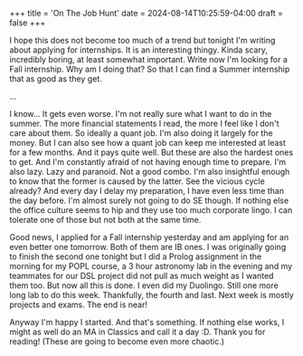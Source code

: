 +++
title = 'On The Job Hunt'
date = 2024-08-14T10:25:59-04:00
draft = false
+++

I hope this does not become too much of a trend but tonight I'm writing
about applying for internships. It is an interesting thingy. Kinda scary,
incredibly boring, at least somewhat important. Write now I'm looking for
a Fall internship. Why am I doing that? So that I can find a Summer internship that as good as they get.

...

I know... It gets even worse. I'm not really sure what I want to do in
the summer. The more financial statements I read, the more I feel like
I don't care about them. So ideally a quant job. I'm also doing it largely
for the money. But I can also see how a quant job can keep me interested
at least for a few months. And it pays quite well. But these are also
the hardest ones to get. And I'm constantly afraid of not having enough
time to prepare. I'm also lazy. Lazy and paranoid. Not a good combo.
I'm also insightful enough to know that the former is caused by the latter. See the vicious cycle already? And every day I delay my preparation, I have even less time than the day before. I'm almost surely not going to do SE though. If nothing else the office culture seems to hip and they use too much corporate lingo. I can tolerate one of those but not
both at the same time.

Good news, I applied for a Fall internship yesterday and am applying for
an even better one tomorrow. Both of them are IB ones. I was originally
going to finish the second one tonight but I did a Prolog assignment in
the morning for my POPL course, a 3 hour astronomy lab in the evening and
my teammates for our DSL project did not pull as much weight as I wanted them too. But now all this is done. I even did my Duolingo. Still one more long lab to do this week. Thankfully, the fourth and last. Next week is mostly projects and exams. The end is near!

Anyway I'm happy I started. And that's something. If nothing else works, I might as well do an MA in Classics and call it a day :D. Thank you for reading! (These are going to become even more chaotic.)

